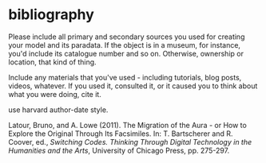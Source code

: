 # bibliography

Please include all primary and secondary sources you used for creating your model and its paradata. If the object is in a museum, for instance, you'd include its catalogue number and so on. Otherwise, ownership or location, that kind of thing.

Include any materials that you've used - including tutorials, blog posts, videos, whatever. If you used it, consulted it, or it caused you to think about what you were doing, cite it.

use harvard author-date style.

Latour, Bruno, and A. Lowe (2011). The Migration of the Aura - or How to Explore the Original Through Its Facsimiles. In: T. Bartscherer and R. Coover, ed., *Switching Codes. Thinking Through Digital Technology in the Humanities and the Arts*, University of Chicago Press, pp. 275-297.
